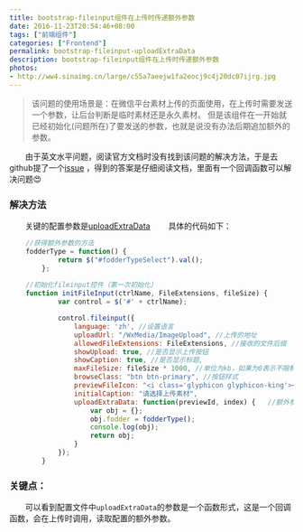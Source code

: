 ```yaml
---
title: bootstrap-fileinput组件在上传时传递额外参数
date: 2016-11-23T20:54:46+08:00
tags: ["前端组件"]
categories: ["Frontend"]
permalink: bootstrap-fileinput-uploadExtraData
description: bootstrap-fileinput组件在上传时传递额外参数
photos:
- http://ww4.sinaimg.cn/large/c55a7aeejw1fa2eocj9c4j20dc07ijrg.jpg
---
```

> 该问题的使用场景是：在微信平台素材上传的页面使用，在上传时需要发送一个参数，让后台判断是临时素材还是永久素材。 但是该组件在一开始就已经初始化(问题所在)了要发送的参数，也就是说没有办法后期追加额外的参数。

　　由于英文水平问题，阅读官方文档时没有找到该问题的解决方法，于是去github提了一个[issue](https://github.com/kartik-v/bootstrap-fileinput/issues/795) ，得到的答案是仔细阅读文档，里面有一个回调函数可以解决问题😍
<!--more-->
### 解决方法
　　关键的配置参数是[uploadExtraData](http://plugins.krajee.com/file-input#option-uploadextradata)
　　具体的代码如下：
```javascript
    //获得额外参数的方法
    fodderType = function() {
            return $("#fodderTypeSelect").val();
        };
　　        
    //初始化fileinput控件（第一次初始化）
    function initFileInput(ctrlName, FileExtensions, fileSize) {
            var control = $('#' + ctrlName);

            control.fileinput({
                language: 'zh', //设置语言
                uploadUrl: "/WxMedia/ImageUpload", //上传的地址
                allowedFileExtensions: FileExtensions, //接收的文件后缀
                showUpload: true, //是否显示上传按钮
                showCaption: true, //是否显示标题,
                maxFileSize: fileSize * 1000, //单位为kb，如果为0表示不限制文件大小
                browseClass: "btn btn-primary", //按钮样式
                previewFileIcon: "<i class='glyphicon glyphicon-king'></i>",
                initialCaption: "请选择上传素材",
                uploadExtraData: function(previewId, index) {   //额外参数的关键点
                    var obj = {};
                    obj.fodder = fodderType();
                    console.log(obj);
                    return obj;
                }
            });
        }
```

### 关键点：
　　可以看到配置文件中`uploadExtraData`的参数是一个函数形式，这是一个回调函数，会在上传时调用，读取配置的额外参数。

